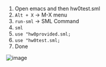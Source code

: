 1. Open emacs and then hw0test.sml
2. `Alt + X` -> M-X menu
3. `run-sml` -> SML Command
4. `sml`
5. `use "hw0provided.sml;`
6. `use "hw0test.sml;`
7. Done
   
![image](https://github.com/user-attachments/assets/c8d4d2d5-21ad-4840-89b7-a293ee0a31b8)

